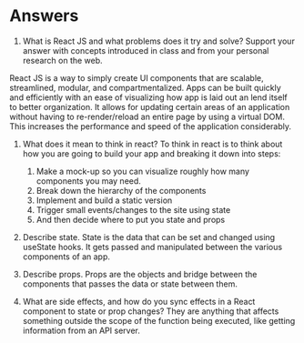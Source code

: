 # Answers

1. What is React JS and what problems does it try and solve? Support your answer with concepts introduced in class and from your personal research on the web.

React JS is a  way to simply create UI components that are scalable, streamlined, modular, and compartmentalized. Apps can be built quickly and efficiently with an ease of visualizing how app is laid out an lend itself to better organization. It allows for updating certain areas of an application without having to re-render/reload an entire page by using a virtual DOM. This increases the performance and speed of the application considerably.

1. What does it mean to think in react?
To think in react is to think about how you are going to build your app and breaking it down into steps:
    1. Make a mock-up so you can visualize roughly how many        components you may need.
    2. Break down the hierarchy of the components
    3. Implement and build a static version
    4. Trigger small events/changes to the site using state
    5. And then decide where to put you state and props


1. Describe state.
State is the data that can be set and changed using useState hooks. It gets passed and manipulated between the various components of an app.

1. Describe props.
Props are the objects and bridge between the components that passes the data or state between them.

1. What are side effects, and how do you sync effects in a React component to state or prop changes?
They are anything that affects something outside the scope of the function being executed, like getting information from an API server.
